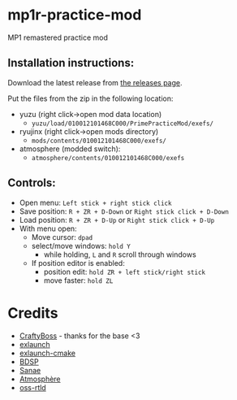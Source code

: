 # mp1r-practice-mod

MP1 remastered practice mod

## Installation instructions:

Download the latest release from [the releases page](https://github.com/MetroidPrimeModding/mp1r-practice-mod/releases).

Put the files from the zip in the following location:
- yuzu (right click->open mod data location)
  - `yuzu/load/010012101468C000/PrimePracticeMod/exefs/`
- ryujinx (right click->open mods directory)
  - `mods/contents/010012101468C000/exefs/`
- atmosphere (modded switch): 
  - `atmosphere/contents/010012101468C000/exefs`

## Controls:
- Open menu: `Left stick + right stick click`
- Save position: `R + ZR + D-Down` or `Right stick click + D-Down`
- Load position: `R + ZR + D-Up` or `Right stick click + D-Up`
- With menu open:
  - Move cursor: `dpad`
  - select/move windows: `hold Y` 
    - while holding, `L` and `R` scroll through windows
  - If position editor is enabled:
    - position edit: `hold ZR + left stick/right stick`
    - move faster: `hold ZL`

# Credits

- [CraftyBoss](https://github.com/CraftyBoss/MP1R-Exlaunch-Base) - thanks for the base <3
- [exlaunch](https://github.com/shadowninja108/exlaunch/)
- [exlaunch-cmake](https://github.com/EngineLessCC/exlaunch-cmake/)
- [BDSP](https://github.com/Martmists-GH/BDSP)
- [Sanae](https://github.com/Sanae6)
- [Atmosphère](https://github.com/Atmosphere-NX/Atmosphere)
- [oss-rtld](https://github.com/Thog/oss-rtld)
